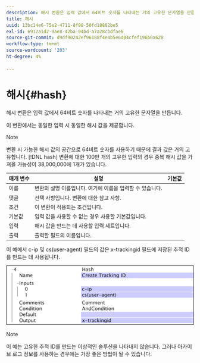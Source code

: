 ```yaml
---
description: 해시 변환은 입력 값에서 64비트 숫자를 나타내는 거의 고유한 문자열을 만듭니다.
title: 해시
uuid: 13bc14e6-75e2-4711-8f98-50fd18802be5
exl-id: 6912a1d2-9ae8-42ba-94bd-a7a28cbdfae6
source-git-commit: d9df90242ef96188f4e4b5e6d04cfef196b0a628
workflow-type: tm+mt
source-wordcount: '203'
ht-degree: 4%

---
```


# 해시{#hash}

해시 변환은 입력 값에서 64비트 숫자를 나타내는 거의 고유한 문자열을 만듭니다.

이 변환에서는 동일한 입력 시 동일한 해시 값을 제공합니다.

>[!NOTE]
>
>변환 시 가능한 해시 값의 공간으로 64비트 숫자를 사용하기 때문에 결과 값은 거의 고유합니다. [!DNL hash] 변환에 대한 100만 개의 고유한 입력의 경우 중복 해시 값을 가져올 가능성이 38,000,000에 1개가 있습니다.

| 매개 변수 | 설명 | 기본값 |
|---|---|---|
| 이름 | 변환의 설명 이름입니다. 여기에 이름을 입력할 수 있습니다. |  |
| 댓글 | 선택 사항입니다. 변환에 대한 참고 사항. |  |
| 조건 | 이 변환이 적용되는 조건입니다. |  |
| 기본값 | 입력 값을 사용할 수 없는 경우 사용할 기본값입니다. |  |
| 입력 | 해시 값을 만드는 데 사용할 입력 세트입니다. |  |
| 출력 | 출력할 필드의 이름입니다. |  |

이 예에서 c-ip 및 cs(user-agent) 필드의 값은 x-trackingid 필드에 저장된 추적 ID를 만드는 데 사용됩니다.

![](assets/cfg_TransformationType_Hash.png)

>[!NOTE]
>
>이 예는 고유한 추적 ID를 만드는 이상적인 솔루션을 나타내지 않습니다. 그러나 아카이브 로그 정보를 사용하는 경우에는 가장 좋은 방법이 될 수 있습니다.
